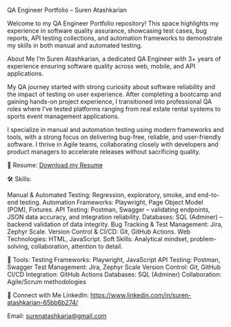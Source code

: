 QA Engineer Portfolio – Suren Atashkarian

Welcome to my QA Engineer Portfolio repository!
This space highlights my experience in software quality assurance, showcasing test cases, bug reports, API testing collections, and automation frameworks to demonstrate my skills in both manual and automated testing.

About Me
I’m Suren Atashkarian, a dedicated QA Engineer with 3+ years of experience ensuring software quality across web, mobile, and API applications.

My QA journey started with strong curiosity about software reliability and the impact of testing on user experience. After completing a bootcamp and gaining hands-on project experience, I transitioned into professional QA roles where I’ve tested platforms ranging from real estate rental systems to sports event management applications.

I specialize in manual and automation testing using modern frameworks and tools, with a strong focus on delivering bug-free, reliable, and user-friendly software. I thrive in Agile teams, collaborating closely with developers and product managers to accelerate releases without sacrificing quality.

📄 Resume:
 [Download my Resume](./Suren_Atashkarian_QA_Engineer.pdf)

🛠 Skills:

Manual & Automated Testing: Regression, exploratory, smoke, and end-to-end testing.
Automation Frameworks: Playwright, Page Object Model (POM), Fixtures.
API Testing: Postman, Swagger – validating endpoints, JSON data accuracy, and integration reliability.
Databases: SQL (Adminer) – backend validation of data integrity.
Bug Tracking & Test Management: Jira, Zephyr Scale.
Version Control & CI/CD: Git, GitHub Actions.
Web Technologies: HTML, JavaScript.
Soft Skills: Analytical mindset, problem-solving, collaboration, attention to detail.


🧰 Tools:
Testing Frameworks: Playwright, JavaScript
API Testing: Postman, Swagger
Test Management: Jira, Zephyr Scale
Version Control: Git, GitHub
CI/CD Integration: GitHub Actions
Databases: SQL (Adminer)
Collaboration: Agile/Scrum methodologies

🤝 Connect with Me
LinkedIn: https://www.linkedin.com/in/suren-atashkarian-65bb6b274/

Email: surenatashkaria@gmail.com
